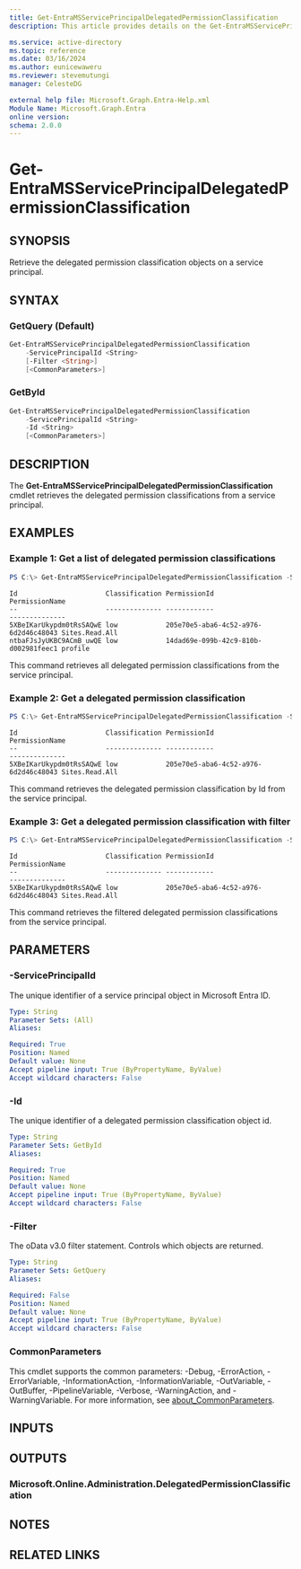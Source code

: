 ```yaml
---
title: Get-EntraMSServicePrincipalDelegatedPermissionClassification
description: This article provides details on the Get-EntraMSServicePrincipalDelegatedPermissionClassification command.

ms.service: active-directory
ms.topic: reference
ms.date: 03/16/2024
ms.author: eunicewaweru
ms.reviewer: stevemutungi
manager: CelesteDG

external help file: Microsoft.Graph.Entra-Help.xml
Module Name: Microsoft.Graph.Entra
online version:
schema: 2.0.0
---
```


# Get-EntraMSServicePrincipalDelegatedPermissionClassification

## SYNOPSIS
Retrieve the delegated permission classification objects on a service principal.

## SYNTAX

### GetQuery (Default)
```powershell
Get-EntraMSServicePrincipalDelegatedPermissionClassification 
    -ServicePrincipalId <String> 
    [-Filter <String>]
    [<CommonParameters>]
```

### GetById
```powershell
Get-EntraMSServicePrincipalDelegatedPermissionClassification 
    -ServicePrincipalId <String> 
    -Id <String>
    [<CommonParameters>]
```

## DESCRIPTION
The **Get-EntraMSServicePrincipalDelegatedPermissionClassification** cmdlet retrieves the delegated permission classifications from a service principal.

## EXAMPLES

### Example 1: Get a list of delegated permission classifications
```powershell
PS C:\> Get-EntraMSServicePrincipalDelegatedPermissionClassification -ServicePrincipalId "95f56359-0165-4f80-bffb-c89d06cf2c6f"
```

```output
Id                      Classification PermissionId                         PermissionName
--                      -------------- ------------                         --------------
5XBeIKarUkypdm0tRsSAQwE low            205e70e5-aba6-4c52-a976-6d2d46c48043 Sites.Read.All
ntbaFJsJyUKBC9ACmB_uwQE low            14dad69e-099b-42c9-810b-d002981feec1 profile
```

This command retrieves all delegated permission classifications from the service principal.

### Example 2: Get a delegated permission classification
```powershell
PS C:\> Get-EntraMSServicePrincipalDelegatedPermissionClassification -ServicePrincipalId "95f56359-0165-4f80-bffb-c89d06cf2c6f" -Id "5XBeIKarUkypdm0tRsSAQwE"
```

```output
Id                      Classification PermissionId                         PermissionName
--                      -------------- ------------                         --------------
5XBeIKarUkypdm0tRsSAQwE low            205e70e5-aba6-4c52-a976-6d2d46c48043 Sites.Read.All
```

This command retrieves the delegated permission classification by Id from the service principal.

### Example 3: Get a delegated permission classification with filter
```powershell
PS C:\> Get-EntraMSServicePrincipalDelegatedPermissionClassification -ServicePrincipalId "95f56359-0165-4f80-bffb-c89d06cf2c6f" -Filter "PermissionName eq 'Sites.Read.All'"
```

```output
Id                      Classification PermissionId                         PermissionName
--                      -------------- ------------                         --------------
5XBeIKarUkypdm0tRsSAQwE low            205e70e5-aba6-4c52-a976-6d2d46c48043 Sites.Read.All
```

This command retrieves the filtered delegated permission classifications from the service principal.

## PARAMETERS

### -ServicePrincipalId
The unique identifier of a service principal object in Microsoft Entra ID.

```yaml
Type: String
Parameter Sets: (All)
Aliases:

Required: True
Position: Named
Default value: None
Accept pipeline input: True (ByPropertyName, ByValue)
Accept wildcard characters: False
```

### -Id
The unique identifier of a delegated permission classification object id.

```yaml
Type: String
Parameter Sets: GetById
Aliases:

Required: True
Position: Named
Default value: None
Accept pipeline input: True (ByPropertyName, ByValue)
Accept wildcard characters: False
```

### -Filter
The oData v3.0 filter statement. 
Controls which objects are returned.

```yaml
Type: String
Parameter Sets: GetQuery
Aliases:

Required: False
Position: Named
Default value: None
Accept pipeline input: True (ByPropertyName, ByValue)
Accept wildcard characters: False
```

### CommonParameters
This cmdlet supports the common parameters: -Debug, -ErrorAction, -ErrorVariable, -InformationAction, -InformationVariable, -OutVariable, -OutBuffer, -PipelineVariable, -Verbose, -WarningAction, and -WarningVariable. For more information, see [about_CommonParameters](https://go.microsoft.com/fwlink/?LinkID=113216).

## INPUTS

## OUTPUTS

### Microsoft.Online.Administration.DelegatedPermissionClassification
## NOTES
## RELATED LINKS
